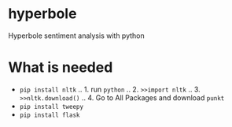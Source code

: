 # hyperbole
Hyperbole sentiment analysis with python

# What is needed
* `pip install nltk`
.. 1. run `python`
.. 2. `>>import nltk`
.. 3. `>>nltk.download()`
.. 4. Go to All Packages and download `punkt`
* `pip install tweepy`
* `pip install flask`